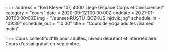 +++
address = "Bvd Kleyer 107, 4000 Liège (Espace Corps et Conscience)"
category = "cours"
date = 2020-09-12T00:00:00Z
enddate = 2021-01-30T00:00:00Z
img = "/sunset-RÜŞTÜ_BOZKUŞ_hjdvjk.jpg"
schedule_in = "09:30"
schedule_out = "10:30"
title = "Cours de yoga adultes /Samedi matin"

+++
Cours collectifs d'1h pour adultes, niveau débutant et intermédiaire. Cours d'essai gratuit en septembre.